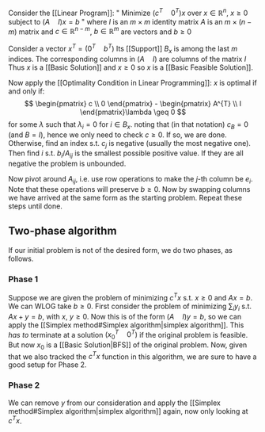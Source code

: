 Consider the [[Linear Program]]:
" Minimize $(c^T\quad 0^T)x$ over $x\in \mathbb{R}^{n}$, $x\geq 0$ subject to $(A\quad I)x=b$ "
where $I$ is an $m\times m$ identity matrix
$A$ is an $m\times(n-m)$ matrix
and $c\in \mathbb{R}^{n-m}$, $b\in \mathbb{R}^{m}$ are vectors and $b\geq 0$

Consider a vector $x^{T}=(0^{T}\quad b^{T})$
Its [[Support]] $B_{x}$ is among the last $m$ indices.
The corresponding columns in $(A\quad I)$ are columns of the matrix $I$ 
Thus $x$ is a [[Basic Solution]] and $x\geq 0$ so $x$ is a [[Basic Feasible Solution]].

Now apply the [[Optimality Condition in Linear Programming]]:
$x$ is optimal
if and only if:
$$
\begin{pmatrix}
c \\
0
\end{pmatrix} - \begin{pmatrix}
A^{T} \\
I
\end{pmatrix}\lambda \geq 0
$$
for some $\lambda$ such that $\lambda_{i}=0$ for $i\in B_{x}$.
noting that (in that notation) $c_B=0$ (and $B=I$), 
hence we only need to check $c\geq 0$. 
If so, we are done.
Otherwise, find an index s.t. $c_j$ is negative 
(usually the most negative one). 
Then find $i$ s.t. $b_i/A_{ij}$ is the smallest possible positive value. 
If they are all negative the problem is unbounded.

Now pivot around $A_{ij}$, 
i.e. use row operations to make the $j$-th column be $e_i$. 
Note that these operations will preserve $b\geq 0$. 
Now by swapping columns we have arrived at the same form as the starting problem.
Repeat these steps until done.

## Two-phase algorithm
If our initial problem is not of the desired form, we do two phases, as follows.
### Phase 1
Suppose we are given the problem of minimizing $c^Tx$ s.t. $x\geq 0$ and $Ax=b$. 
We can WLOG take $b\geq 0$.
First consider the problem of minimizing $\sum_i y_i$ s.t. $Ax+y=b$, with $x,\ y\geq 0$. 
Now this is of the form $(A\quad I)y=b$, 
so we can apply the [[Simplex method#Simplex algorithm|simplex algorithm]]. 
This *has to* terminate at a solution $(x_0^T\quad 0^T)$ if the original problem is feasible. 
But now $x_0$ is a [[Basic Solution|BFS]] of the original problem. 
Now, given that we also tracked the $c^Tx$ function in this algorithm, 
we are sure to have a good setup for Phase 2.
### Phase 2
We can remove $y$ from our consideration and apply the [[Simplex method#Simplex algorithm|simplex algorithm]] again, 
now only looking at $c^Tx$.
